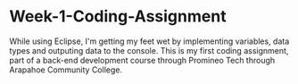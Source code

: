 # Week-1-Coding-Assignment

While using Eclipse, I'm getting my feet wet by implementing variables, data types and outputing data to the console.
This is my first coding assignment, part of a back-end development course through Promineo Tech through Arapahoe Community College.
